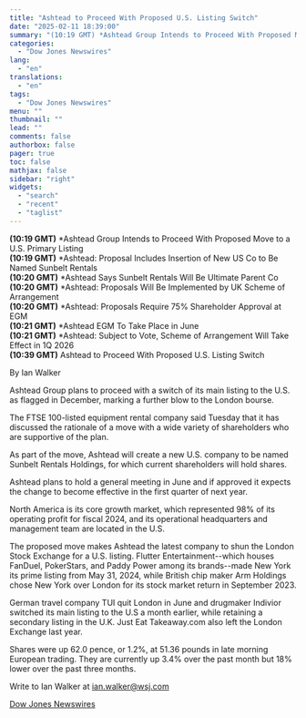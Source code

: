 ```yaml
---
title: "Ashtead to Proceed With Proposed U.S. Listing Switch"
date: "2025-02-11 18:39:00"
summary: "(10:19 GMT) *Ashtead Group Intends to Proceed With Proposed Move to a U.S. Primary Listing(10:19 GMT) *Ashtead: Proposal Includes Insertion of New US Co to Be Named Sunbelt Rentals(10:20 GMT) *Ashtead Says Sunbelt Rentals Will Be Ultimate Parent Co(10:20 GMT) *Ashtead: Proposals Will Be Implemented by UK Scheme of Arrangement(10:20..."
categories:
  - "Dow Jones Newswires"
lang:
  - "en"
translations:
  - "en"
tags:
  - "Dow Jones Newswires"
menu: ""
thumbnail: ""
lead: ""
comments: false
authorbox: false
pager: true
toc: false
mathjax: false
sidebar: "right"
widgets:
  - "search"
  - "recent"
  - "taglist"
---
```


**(10:19 GMT)** \*Ashtead Group Intends to Proceed With Proposed Move to a U.S. Primary Listing  
**(10:19 GMT)** \*Ashtead: Proposal Includes Insertion of New US Co to Be Named Sunbelt Rentals  
**(10:20 GMT)** \*Ashtead Says Sunbelt Rentals Will Be Ultimate Parent Co  
**(10:20 GMT)** \*Ashtead: Proposals Will Be Implemented by UK Scheme of Arrangement  
**(10:20 GMT)** \*Ashtead: Proposals Require 75% Shareholder Approval at EGM  
**(10:21 GMT)** \*Ashtead EGM To Take Place in June  
**(10:21 GMT)** \*Ashtead: Subject to Vote, Scheme of Arrangement Will Take Effect in 1Q 2026  
**(10:39 GMT)** Ashtead to Proceed With Proposed U.S. Listing Switch

By Ian Walker

Ashtead Group plans to proceed with a switch of its main listing to the U.S. as flagged in December, marking a further blow to the London bourse.

The FTSE 100-listed equipment rental company said Tuesday that it has discussed the rationale of a move with a wide variety of shareholders who are supportive of the plan.

As part of the move, Ashtead will create a new U.S. company to be named Sunbelt Rentals Holdings, for which current shareholders will hold shares.

Ashtead plans to hold a general meeting in June and if approved it expects the change to become effective in the first quarter of next year.

North America is its core growth market, which represented 98% of its operating profit for fiscal 2024, and its operational headquarters and management team are located in the U.S.

The proposed move makes Ashtead the latest company to shun the London Stock Exchange for a U.S. listing. Flutter Entertainment--which houses FanDuel, PokerStars, and Paddy Power among its brands--made New York its prime listing from May 31, 2024, while British chip maker Arm Holdings chose New York over London for its stock market return in September 2023.

German travel company TUI quit London in June and drugmaker Indivior switched its main listing to the U.S a month earlier, while retaining a secondary listing in the U.K. Just Eat Takeaway.com also left the London Exchange last year.

Shares were up 62.0 pence, or 1.2%, at 51.36 pounds in late morning European trading. They are currently up 3.4% over the past month but 18% lower over the past three months.

Write to Ian Walker at ian.walker@wsj.com

[Dow Jones Newswires](https://www.tradingview.com/news/DJN_DN20250211002335:0/)
